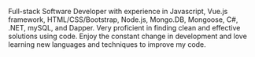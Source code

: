 Full-stack Software Developer with experience in Javascript, Vue.js framework, HTML/CSS/Bootstrap, Node.js, Mongo.DB,  Mongoose, C#, .NET, mySQL, and Dapper. Very proficient in finding clean and effective solutions using code. Enjoy the constant change in development and love learning new languages and techniques to improve my code.
